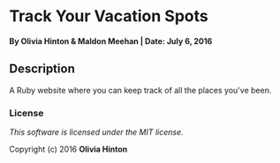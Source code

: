 # Track Your Vacation Spots

#### By Olivia Hinton & Maldon Meehan | Date: July 6, 2016

## Description
A Ruby website where you can keep track of all the places you've been.

### License

*This software is licensed under the MIT license.*

Copyright (c) 2016 **Olivia Hinton**
